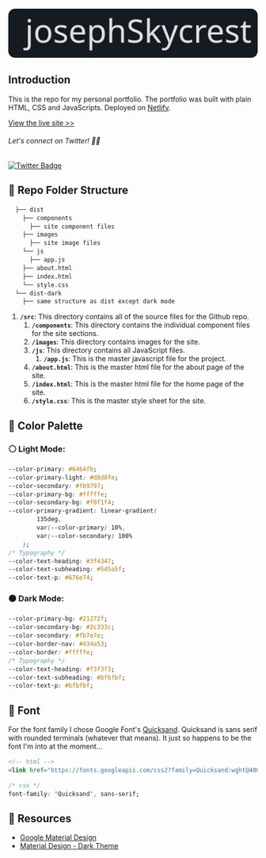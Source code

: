 <p align="center">
  <img src="/assets/js-logo.svg" width="600" alt="js-hero">
</p>

## Introduction
This is the repo for my personal portfolio. The portfolio was built with plain HTML, CSS and JavaScripts. Deployed on [Netlify](https://www.netlify.com/).

[View the live site >>](https://www.josephskycrest.com/)

###### Let's connect on Twitter! 🤙🏻
[![Twitter Badge](https://img.shields.io/badge/-Twitter-00acee?style=flat-square&logo=Twitter&logoColor=white)](https://twitter.com/home?lang=en)

## 📂 Repo Folder Structure
```bash
  ├── dist
    ├── components
      ├── site component files
    ├── images
      ├── site image files
    └── js
      ├── app.js
    ├── about.html
    ├── index.html
    └── style.css
  └── dist-dark
    ├── same structure as dist except dark mode
```

1. **`/src`**: This directory contains all of the source files for the Github repo.
    1. **`/components`**: This directory contains the individual component files for the site sections.
    1. **`/images`**: This directory contains images for the site.
    1. **`/js`**: This directory contains all JavaScript files.
        1. **`/app.js`**: This is the master javascript file for the project.
    1. **`/about.html`**: This is the master html file for the about page of the site.
    1. **`/index.html`**: This is the master html file for the home page of the site.
    1. **`/style.css`**: This is the master style sheet for the site.

## 🎨 Color Palette
### ⚪ Light Mode:
```css
--color-primary: #6464fb;
--color-primary-light: #d8d8fe;
--color-secondary: #fb9797;
--color-primary-bg: #fffffe;
--color-secondary-bg: #f0f1f4;
--color-primary-gradient: linear-gradient(
		135deg,
		var(--color-primary) 10%,
		var(--color-secondary) 100%
	);
/* Typography */
--color-text-heading: #3f4347;
--color-text-subheading: #545a5f;
--color-text-p: #676e74;
```
### ⚫ Dark Mode:
```css
--color-primary-bg: #21272f;
--color-secondary-bg: #2c333c;
--color-secondary: #fb7e7e;
--color-border-nav: #434a53;
--color-border: #fffffe;
/* Typography */
--color-text-heading: #f3f3f3;
--color-text-subheading: #bfbfbf;
--color-text-p: #bfbfbf;
```

## 📝 Font
For the font family I chose Google Font's [Quicksand](https://fonts.google.com/specimen/Quicksand?preview.text_type=custom). Quicksand is sans serif with rounded terminals (whatever that means). It just so happens to be the font I'm into at the moment...
```html
<!-- html -->
<link href="https://fonts.googleapis.com/css2?family=Quicksand:wght@400;500&display=swap" rel="stylesheet">
```
```css
/* css */
font-family: 'Quicksand', sans-serif;
```

## 📌 Resources
- [Google Material Design](https://material.io/)
- [Material Design - Dark Theme](https://material.io/design/color/dark-theme.html#ui-application)